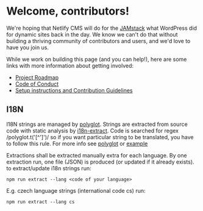 # Welcome, contributors!

We're hoping that Netlify CMS will do for the [JAMstack](https://www.jamstack.org) what WordPress did for dynamic sites back in the day. We know we can't do that without building a thriving community of contributors and users, and we'd love to have you join us.

While we work on building this page (and you can help!), here are some links with more information about getting involved:

* [Project Roadmap](https://github.com/netlify/netlify-cms/projects/3)
* [Code of Conduct](https://github.com/netlify/netlify-cms/blob/master/CODE_OF_CONDUCT.md)
* [Setup instructions and Contribution Guidelines](https://github.com/netlify/netlify-cms/blob/master/CONTRIBUTING.md)


## I18N

I18N strings are managed by [polyglot](http://airbnb.io/polyglot.js/).
Strings are extracted from source code with static analysis by [i18n-extract](https://github.com/oliviertassinari/i18n-extract).
Code is searched for regex /polyglot.t('[^']')/ so if you want particular string to be translated,
you have to follow this rule.
For more info see [polyglot](http://airbnb.io/polyglot.js/) or [example](../src/components/FindBar/FindBar.js)

Extractions shall be extracted manually extra for each language.
By one extraction run, one file (JSON) is produced (or updated if it already exists).
to extract/update i18n strings run:

```
npm run extract --lang <code of your language>
```

E.g. czech language strings (international code cs) run:

```
npm run extract --lang cs
```
